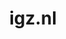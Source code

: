 ---
layout: post
title:  "igz.nl"
internal_url:  "/dutchgov/igz.nl.html"
subdomains_count: 9
all_subdomains_count: 10
urls_count: 2
ssl_rank: 0
http_rank: 75
url_link: /data/igz.nl/urls.txt
all_subdomains_link: /data/igz.nl/all_subdomains.txt
subdomains_link: /data/igz.nl/subdomains.txt
categories: dutchgov
---